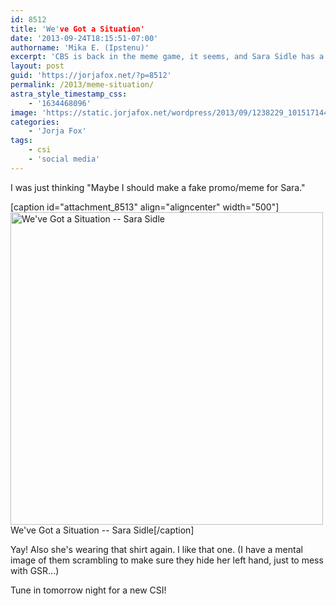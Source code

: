 ```yaml
---
id: 8512
title: 'We've Got a Situation'
date: '2013-09-24T18:15:51-07:00'
authorname: 'Mika E. (Ipstenu)'
excerpt: 'CBS is back in the meme game, it seems, and Sara Sidle has a situation tomorrow night!'
layout: post
guid: 'https://jorjafox.net/?p=8512'
permalink: /2013/meme-situation/
astra_style_timestamp_css:
    - '1634468096'
image: 'https://static.jorjafox.net/wordpress/2013/09/1238229_10151714451339527_1360158642_n.jpg'
categories:
    - 'Jorja Fox'
tags:
    - csi
    - 'social media'
---
```


I was just thinking "Maybe I should make a fake promo/meme for Sara."

[caption id="attachment_8513" align="aligncenter" width="500"]<img class="size-full wp-image-8513" alt="We've Got a Situation -- Sara Sidle" src="//static.jorjafox.net/wordpress/2013/09/1238229_10151714451339527_1360158642_n.jpg" width="500" height="500" /> We've Got a Situation -- Sara Sidle[/caption]

Yay! Also she's wearing that shirt again. I like that one. (I have a mental image of them scrambling to make sure they hide her left hand, just to mess with GSR...)

Tune in tomorrow night for a new CSI!

